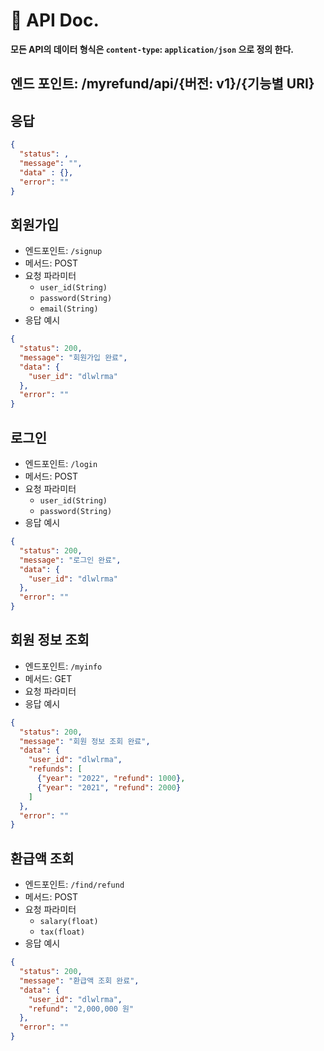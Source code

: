 # 📗 API Doc.
**모든 API의 데이터 형식은 `content-type`: `application/json` 으로 정의 한다.**

## 엔드 포인트: /myrefund/api/{버전: v1}/{기능별 URI}
## 응답

```json
{
  "status": ,
  "message": "",
  "data" : {},
  "error": ""
}
```
## 회원가입
* 엔드포인트: `/signup`
* 메서드: POST
* 요청 파라미터
  * `user_id(String)`
  * `password(String)`
  * `email(String)`
* 응답 예시
```json
{
  "status": 200,
  "message": "회원가입 완료",
  "data": {
    "user_id": "dlwlrma"
  },
  "error": ""
}
```

## 로그인
* 엔드포인트: `/login`
* 메서드: POST
* 요청 파라미터
  * `user_id(String)`
  * `password(String)`
* 응답 예시
```json
{
  "status": 200,
  "message": "로그인 완료",
  "data": {
    "user_id": "dlwlrma"
  },
  "error": ""
}
```

## 회원 정보 조회
* 엔드포인트: `/myinfo`
* 메서드: GET
* 요청 파라미터
* 응답 예시
```json
{
  "status": 200,
  "message": "회원 정보 조회 완료",
  "data": {
    "user_id": "dlwlrma",
    "refunds": [
      {"year": "2022", "refund": 1000},
      {"year": "2021", "refund": 2000}
    ]
  },
  "error": ""
}
```

## 환급액 조회
* 엔드포인트: `/find/refund`
* 메서드: POST
* 요청 파라미터
  * `salary(float)`
  * `tax(float)`
* 응답 예시
```json
{
  "status": 200,
  "message": "환급액 조회 완료",
  "data": {
    "user_id": "dlwlrma",
    "refund": "2,000,000 원"
  },
  "error": ""
}
```
